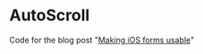 # AutoScroll
Code for the blog post "[Making iOS forms usable](http://xleon.net/xamarin/ios/form/auto-scroll/hide-keyboard/usability/xcode/fluentlayout/2017/02/11/making-ios-forms-usable/)"
